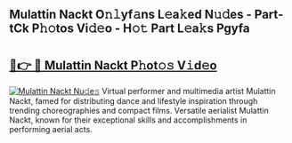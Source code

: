 ## Mulattin Nackt O𝚗𝚕yf𝚊ns L𝚎a𝚔ed N𝚞𝚍es - Part-tCk P𝚑𝚘tos Vi𝚍𝚎o - H𝚘𝚝 Part L𝚎a𝚔s Pgyfa

# <h2><a href="http://kfe38ry.oniu.top/?m=Mulattin+Nackt">🔗👉 🔴 Mulattin Nackt P𝚑ot𝚘𝚜 V𝚒d𝚎o</a></h2>

[![Mulattin Nackt Nu𝚍e𝚜](https://i.imgur.com/0qMVB7G.gif)](http://kfe38ry.oniu.top/?m=Mulattin+Nackt)
Virtual performer and multimedia artist Mulattin Nackt, famed for distributing dance and lifestyle inspiration through trending choreographies and compact films. Versatile aerialist Mulattin Nackt, known for their exceptional skills and accomplishments in performing aerial acts.  
